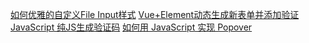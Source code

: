 [如何优雅的自定义File Input样式](http://www.majiang.life/blog/the-smart-way-of-styling-and-customizing-file-input/)
[Vue+Element动态生成新表单并添加验证](https://blog.csdn.net/m0_37036014/article/details/84104903)
[JavaScript 纯JS生成验证码](https://www.jianshu.com/p/0d2e735dbaaa)
[如何用 JavaScript 实现 Popover](https://scarletsky.github.io/2017/02/18/implement-popover-with-javascript/)
